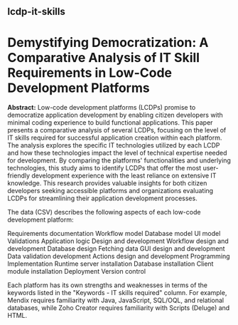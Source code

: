 ## lcdp-it-skills

# Demystifying Democratization: A Comparative Analysis of IT Skill Requirements in Low-Code Development Platforms

**Abstract:** Low-code development platforms (LCDPs) promise to democratize application development by enabling citizen developers with minimal coding experience to build functional applications. This paper presents a comparative analysis of several LCDPs, focusing on the level of IT skills required for successful application creation within each platform. The analysis explores the specific IT technologies utilized by each LCDP and how these technologies impact the level of technical expertise needed for development. By comparing the platforms' functionalities and underlying technologies, this study aims to identify LCDPs that offer the most user-friendly development experience with the least reliance on extensive IT knowledge. This research provides valuable insights for both citizen developers seeking accessible platforms and organizations evaluating LCDPs for streamlining their application development processes.


The data (CSV) describes the following aspects of each low-code development platform:

Requirements documentation
  Workflow model
  Database model
  UI model
  Validations
  Application logic
Design and development
  Workflow design and development
  Database design
  Fetching data
  GUI design and development
  Data validation development
  Actions design and development
  Programming
Implementation
  Runtime server installation
  Database installation
  Client module installation
  Deployment
  Version control

Each platform has its own strengths and weaknesses in terms of the keywords listed in the "Keywords - IT skills required" column. For example, Mendix requires familiarity with Java, JavaScript, SQL/OQL, and relational databases, while Zoho Creator requires familiarity with Scripts (Deluge) and HTML.
